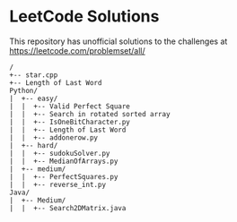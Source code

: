 # LeetCode Solutions  
This repository has unofficial solutions to the challenges at https://leetcode.com/problemset/all/  
  
```  
/  
+-- star.cpp  
+-- Length of Last Word  
Python/  
|  +-- easy/  
|  |  +-- Valid Perfect Square  
|  |  +-- Search in rotated sorted array  
|  |  +-- IsOneBitCharacter.py  
|  |  +-- Length of Last Word  
|  |  +-- addonerow.py  
|  +-- hard/  
|  |  +-- sudokuSolver.py  
|  |  +-- MedianOfArrays.py  
|  +-- medium/  
|  |  +-- PerfectSquares.py  
|  |  +-- reverse_int.py  
Java/  
|  +-- Medium/  
|  |  +-- Search2DMatrix.java  
```  
